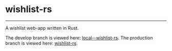 # wishlist-rs
-----

A wishlist web-app written in Rust.

The develop branch is viewed here: [local--wishlist-rs](local--wishlist-rs.netlify.app).
The production branch is viewed here: [wishlist-rs](wishlist-rs.netlify.app).
